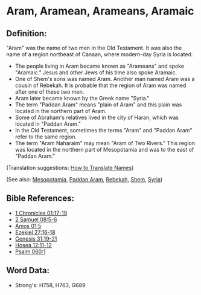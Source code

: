 # Aram, Aramean, Arameans, Aramaic #

## Definition: ##

"Aram" was the name of two men in the Old Testament. It was also the name of a region northeast of Canaan, where modern-day Syria is located.

* The people living in Aram became known as "Arameans" and spoke "Aramaic." Jesus and other Jews of his time also spoke Aramaic.
* One of Shem's sons was named Aram. Another man named Aram was a cousin of Rebekah. It is probable that the region of Aram was named after one of these two men.
* Aram later became known by the Greek name "Syria."
* The term "Paddan Aram" means "plain of Aram" and this plain was located in the northern part of Aram.
* Some of Abraham's relatives lived in the city of Haran, which was located in "Paddan Aram."
* In the Old Testament, sometimes the terms "Aram" and "Paddan Aram" refer to the same region.
* The term "Aram Naharaim" may mean "Aram of Two Rivers." This region was located in the northern part of Mesopotamia and was to the east of "Paddan Aram."

(Translation suggestions: [How to Translate Names](rc://en/ta/man/translate/translate-names))

(See also: [Mesopotamia](../names/mesopotamia.md), [Paddan Aram](../names/paddanaram.md), [Rebekah](../names/rebekah.md), [Shem](../names/shem.md), [Syria](../names/syria.md))

## Bible References: ##

* [1 Chronicles 01:17-19](rc://en/tn/help/1ch/01/17)
* [2 Samuel 08:5-6](rc://en/tn/help/2sa/08/05)
* [Amos 01:5](rc://en/tn/help/amo/01/05)
* [Ezekiel 27:16-18](rc://en/tn/help/ezk/27/16)
* [Genesis 31:19-21](rc://en/tn/help/gen/31/19)
* [Hosea 12:11-12](rc://en/tn/help/hos/12/11)
* [Psalm 060:1](rc://en/tn/help/psa/060/001)

## Word Data: ##

* Strong's: H758, H763, G689
